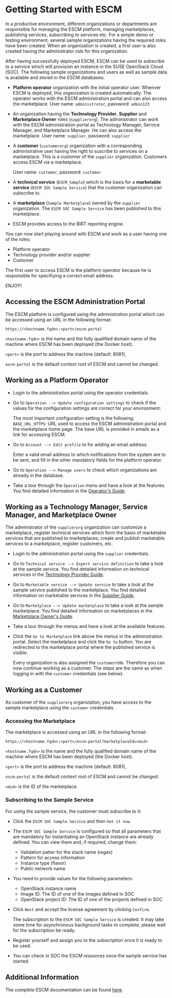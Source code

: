 # Getting Started with ESCM

In a productive environment, different organizations or departments are responsible for managing the ESCM platform, managing marketplaces, publishing services, subscribing to services etc. For a simple demo or testing environment, several sample organizations having the required roles have been created. When an organization is created, a first user is also created having the administrator role for this organization. 

After having successfully deployed ESCM, ESCM can be used to subscribe to a service which will provision an instance in the SUSE OpenStack Cloud (SOC). The following sample organizations and users as well as sample data is available and stored in the ESCM databases: 
 

* **Platform operator** organization with the initial operator user. Whenver ESCM is deployed, this organization is created automatically. The operator works with the ESCM administration portal and can also access the marketplace.
    User name: `administrator`, password: `admin123`

* An organization having the **Technology Provider**, **Supplier** and **Marketplace Owner** roles (`supplierorg`). The administrator can work with the ESCM administration portal as Technology Manager, Service Manager, and Marketplace Manager. He can also access the marketplace.
    User name: `supplier`, password: `supplier`

* A **customer** (`customerorg`) organization with a corresponding administrative user having the right to suscribe to services on a marketplace. This is a customer of the `supplier` organization. Customers access ESCM via a marketplace. 

    User name: `customer`, password: `customer`

* A **technical service** (`ESCM_Sample`) which is the basis for a **marketable service** (`ESCM SOC Sample Service`) that the customer organization can subscribe to. 

* A **marketplace** (`Sample Marketplace`) owned by the `supplier` organization. The `ESCM SOC Sample Service` has been published to this marketplace.

* ESCM provides access to the BIRT reporting engine.

You can now start playing around with ESCM and work as a user having one of the roles:

* Platform operator
* Technology provider and/or supplier
* Customer

The first user to access ESCM is the platform operator because he is responsible for specifiying a correct email address. 

ENJOY!

## Accessing the ESCM Administration Portal

The ESCM platform is configured using the administration portal which can be accessed using an URL in the following format:

  `https://<hostname.fqdn>:<port>/oscm-portal`

  `<hostname.fqdn>` is the name and the fully qualified domain name of the machine where ESCM has been deployed (the Docker host). 

  `<port>` is the port to address the machine (default: 8081), 

  `oscm-portal` is the default context root of ESCM and cannot be changed.
  

## Working as a Platform Operator

* Login to the administration portal using the operator credentials.

* Go to `Operation --> Update configuration settings` to check if the values for the configuration settings are correct for your environment: 
  

    The most important configuration setting is the following:  
   `BASE_URL_HTTPS`: URL used to access the ESCM administration portal and the marketplace home page. The base URL is provided in emails as a link for accessing ESCM.

* Go to `Account --> Edit profile` to for adding an email address. 

    Enter a valid email address to which notifications from the system are to be sent, and fill in the other mandatory fields for the platform operator. 

* Go to `Operation --> Manage users` to check which organizations are already in the database.

  
* Take a tour through the `Operation` menu and have a look at the features. You find detailed information in the [Operator's Guide](https://github.com/servicecatalog/documentation/blob/ESCM/Manuals/Operation.pdf).

## Working as a Technology Manager, Service Manager, and Marketplace Owner

The administrator of the `supplierorg` organization can customize a marketplace, register technical services which form the basis of marketable services that are published to marketplaces, create and publish marketable services to a marketplace, register customers, etc.  

* Login to the administration portal using the `supplier` credentials.

* Go to `Technical service --> Export service definition` to take a look at the sample service. You find detailed information on technical services in the [Technology Provider Guide](https://github.com/servicecatalog/documentation/blob/ESCM/Manuals/TechProv.pdf). 
  

* Go to `Marketable service --> Update service` to take a look at the sample service published to the marketplace. You find detailed information on marketable services in the [Supplier Guide](https://github.com/servicecatalog/documentation/blob/ESCM/Manuals/Supplier.pdf). 

* Go to `Marketplace --> Update marketplace` to take a look at the sample marketplace. You find detailed information on marketplaces in the [Marketplace Owner's Guide](https://github.com/servicecatalog/documentation/blob/ESCM/Manuals/MPOwner.pdf). 

* Take a tour through the menus and have a look at the available features. 

* Click the `Go to Marketplace` link above the menus in the administration portal. Select the marketplace and click the `Go to` button. You are redirected to the marketplace portal where the published service is visible. 

    Every organization is also assigned the `customer`role. Therefore you can now continue working as a customer. The steps are the same as when logging in with the `customer` credentials (see below).

## Working as a Customer

As customer of the `supplierorg` organization, you have access to the sample marketplace using the `customer` credentials.  

### Accessing the Marketplace

The marketplace is accessed using an URL in the following format:

  `https://<hostname.fqdn>:<port>/oscm-portal?marketplaceId=<mid>`

  `<hostname.fqdn>` is the name and the fully qualified domain name of the machine where ESCM has been deployed (the Docker host). 

  `<port>` is the port to address the machine (default: 8081), 

  `oscm-portal` is the default context root of ESCM and cannot be changed.
  
  `<mid>` is the ID of the marketplace.

### Subscribing to the Sample Service

For using the sample service, the customer must subscribe to it:

* Click the `ESCM SOC Sample Service` and then `Get it now`.

* The `ESCM SOC Sample Service` is configured so that all parameters that are mandatory for instantiating an OpenStack instance are already defined. You can view them and, if required, change them: 
  * Validation patter for the stack name (regex)
  * Pattern for access information
  * Instance type (flavor)
  * Public network name

* You need to provide values for the following parameters: 
  * OpenStack instance name
  * Image ID: The ID of one of the images defined in SOC
  * OpenStack project ID: The ID of one of the projects defined in SOC 

* Click `Next` and accept the license agreement by clicking `Confirm`. 

    The subscription to the `ESCM SOC Sample Service` is created. It may take some time for asynchronous background tasks to complete, please wait for the subscription be ready. 

* Register yourself and assign you to the subscription once it is ready to be used. 

* You can check in SOC the ESCM resources once the sample service has started.   
    



## Additional Information

The complete ESCM documentation can be found [here](https://github.com/servicecatalog/documentation/tree/ESCM).  

